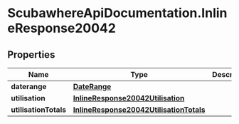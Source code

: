 # ScubawhereApiDocumentation.InlineResponse20042

## Properties
Name | Type | Description | Notes
------------ | ------------- | ------------- | -------------
**daterange** | [**DateRange**](DateRange.md) |  | [optional] 
**utilisation** | [**InlineResponse20042Utilisation**](InlineResponse20042Utilisation.md) |  | [optional] 
**utilisationTotals** | [**InlineResponse20042UtilisationTotals**](InlineResponse20042UtilisationTotals.md) |  | [optional] 


